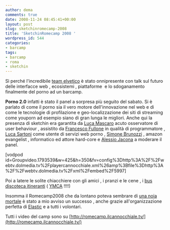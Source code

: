 ```yaml
---
author: dema
comments: true
date: 2008-11-24 08:45:41+00:00
layout: post
slug: sketchinromecamp-2008
title: 'SketchinRomecamp 2008 '
wordpress_id: 544
categories:
- barcamp
tags:
- barcamp
- roma
- sketchin
---
```


Sì perché l'incredibile [team elvetico](http://www.sketchin.ch/) è stato onnipresente con talk sul futuro delle interfacce web , ecosistemi , piattaforme  e lo sdoganamento finalmente del porno ad un barcamp.

**Porno 2.0** infatti è stato il panel a sorpresa più seguito del sabato. Si è parlato di come il porno sia il vero motore dell'innovazione nel web e di come le tecnologie di profilazione e geo-localizzazione dei siti di streaming come youporn ad esempio siano di gran lunga le migliori. Anche qui la presenza di sketchin era garantita da [Luca Mascaro](http://www.lucamascaro.info/blog/) acuto osservatore di user behaviour , assistito da [Francesco Fullone](http://fullo.net) in qualità di programmatore , [Luca Sartoni](http://lucasartoni.com) come utente di servizi web porno , [Simone Brunozzi](http://ubuntista.it) , amazon evangelist , informatico ed attore hard-core e [Alessio Jacona](http://blogs4biz.libero.it/) a moderare il panel.

[vodpod id=Groupvideo.1793539&w=425&h=350&fv=config%3Dhttp%3A%2F%2Fwebtv.dolmedia.tv%2Fplayercannocchiale.xml%26amp%3Bfile%3Dhttp%3A%2F%2Fwebtv.dolmedia.tv%2Fxml%2Fembed%2F5997]

Poi a latere le solite chiacchiere con gli amici , i pranzi e le cene , i [bus discoteca itineranti](http://www.pensierineccesso.it/) ( [YMCA](http://www.flickr.com/photos/aghenor/sets/72157609816434431/) !!!!)

Insomma il Romecamp2008 che da lontano poteva sembrare di [una noia mortale](http://orientalia4all.net/post/in-diretta-dal-romecamp2008-altro-che-pocket-coffee) è stato a mio avviso un successo , anche grazie all'organizzazione perfetta di [Elastic](http://elastic.it/) e a tutti i volontari.

Tutti i video del camp sono su [http://romecamp.ilcannocchiale.tv/](http://romecamp.ilcannocchiale.tv/)
